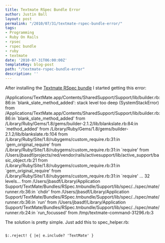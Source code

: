 ```yaml
---
title: Textmate RSpec Bundle Error
author: Justin Ball
layout: post
permalink: "/2010/07/31/textmate-rspec-bundle-error/"
tags:
- Programming
- Ruby On Rails
- rpsec
- rspec bundle
- ruby
- textmate
date: '2010-07-31T06:00:00Z'
templateKey: blog-post
path: "/textmate-rspec-bundle-error"
description: ''
---
```


After installing the <a href="http://github.com/rspec/rspec-tmbundle">Textmate RSpec bundle</a> I started getting this error:
<p>
/Applications/TextMate.app/Contents/SharedSupport/Support/lib/builder.rb:86:in `blank_slate_method_added': stack level too deep (SystemStackError) from /Applications/TextMate.app/Contents/SharedSupport/Support/lib/builder.rb:86:in `blank_slate_method_added' from /Library/Ruby/Gems/1.8/gems/builder-2.1.2/lib/blankslate.rb:84:in `method_added' from /Library/Ruby/Gems/1.8/gems/builder-2.1.2/lib/blankslate.rb:104 from /Library/Ruby/Site/1.8/rubygems/custom_require.rb:31:in `gem_original_require' from /Library/Ruby/Site/1.8/rubygems/custom_require.rb:31:in `require' from /Users/jbasdf/projects/red/vendor/rails/activesupport/lib/active_support/basic_object.rb:21 from /Library/Ruby/Site/1.8/rubygems/custom_require.rb:31:in `gem_original_require' from /Library/Ruby/Site/1.8/rubygems/custom_require.rb:31:in `require' ... 32 levels... from /Users/jbasdf/Library/Application Support/TextMate/Bundles/RSpec.tmbundle/Support/lib/spec/../spec/mate/runner.rb:36:in `chdir' from /Users/jbasdf/Library/Application Support/TextMate/Bundles/RSpec.tmbundle/Support/lib/spec/../spec/mate/runner.rb:36:in `run' from /Users/jbasdf/Library/Application Support/TextMate/Bundles/RSpec.tmbundle/Support/lib/spec/../spec/mate/runner.rb:24:in `run_focussed' from /tmp/textmate-command-31296.rb:3
</p>

The solution is pretty simple. Just add this to spec_helper.rb:

<pre><code class="ruby">
$:.reject! { |e| e.include? 'TextMate' }
</pre></code>
